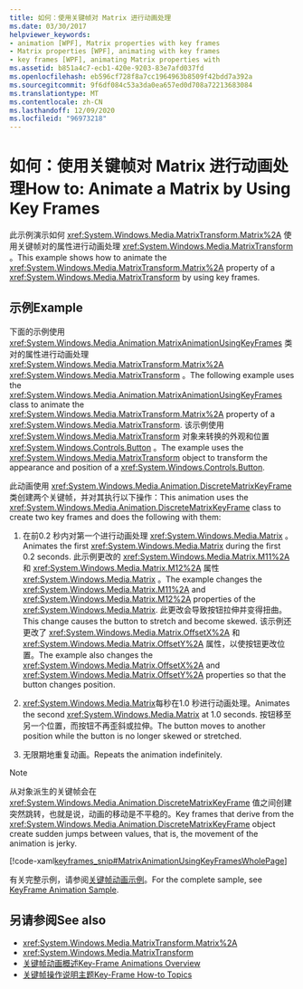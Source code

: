 ```yaml
---
title: 如何：使用关键帧对 Matrix 进行动画处理
ms.date: 03/30/2017
helpviewer_keywords:
- animation [WPF], Matrix properties with key frames
- Matrix properties [WPF], animating with key frames
- key frames [WPF], animating Matrix properties with
ms.assetid: b851a4c7-ecb1-420e-9203-83e7afd037fd
ms.openlocfilehash: eb596cf728f8a7cc1964963b8509f42bdd7a392a
ms.sourcegitcommit: 9f6df084c53a3da0ea657ed0d708a72213683084
ms.translationtype: MT
ms.contentlocale: zh-CN
ms.lasthandoff: 12/09/2020
ms.locfileid: "96973218"
---
```

# <a name="how-to-animate-a-matrix-by-using-key-frames"></a><span data-ttu-id="0752f-102">如何：使用关键帧对 Matrix 进行动画处理</span><span class="sxs-lookup"><span data-stu-id="0752f-102">How to: Animate a Matrix by Using Key Frames</span></span>
<span data-ttu-id="0752f-103">此示例演示如何 <xref:System.Windows.Media.MatrixTransform.Matrix%2A> 使用关键帧对的属性进行动画处理 <xref:System.Windows.Media.MatrixTransform> 。</span><span class="sxs-lookup"><span data-stu-id="0752f-103">This example shows how to animate the <xref:System.Windows.Media.MatrixTransform.Matrix%2A> property of a <xref:System.Windows.Media.MatrixTransform> by using key frames.</span></span>  
  
## <a name="example"></a><span data-ttu-id="0752f-104">示例</span><span class="sxs-lookup"><span data-stu-id="0752f-104">Example</span></span>  
 <span data-ttu-id="0752f-105">下面的示例使用 <xref:System.Windows.Media.Animation.MatrixAnimationUsingKeyFrames> 类对的属性进行动画处理 <xref:System.Windows.Media.MatrixTransform.Matrix%2A> <xref:System.Windows.Media.MatrixTransform> 。</span><span class="sxs-lookup"><span data-stu-id="0752f-105">The following example uses the <xref:System.Windows.Media.Animation.MatrixAnimationUsingKeyFrames> class to animate the <xref:System.Windows.Media.MatrixTransform.Matrix%2A> property of a <xref:System.Windows.Media.MatrixTransform>.</span></span> <span data-ttu-id="0752f-106">该示例使用 <xref:System.Windows.Media.MatrixTransform> 对象来转换的外观和位置 <xref:System.Windows.Controls.Button> 。</span><span class="sxs-lookup"><span data-stu-id="0752f-106">The example uses the <xref:System.Windows.Media.MatrixTransform> object to transform the appearance and position of a <xref:System.Windows.Controls.Button>.</span></span>  
  
 <span data-ttu-id="0752f-107">此动画使用 <xref:System.Windows.Media.Animation.DiscreteMatrixKeyFrame> 类创建两个关键帧，并对其执行以下操作：</span><span class="sxs-lookup"><span data-stu-id="0752f-107">This animation uses the <xref:System.Windows.Media.Animation.DiscreteMatrixKeyFrame> class to create two key frames and does the following with them:</span></span>  
  
1. <span data-ttu-id="0752f-108">在前0.2 秒内对第一个进行动画处理 <xref:System.Windows.Media.Matrix> 。</span><span class="sxs-lookup"><span data-stu-id="0752f-108">Animates the first <xref:System.Windows.Media.Matrix> during the first 0.2 seconds.</span></span> <span data-ttu-id="0752f-109">此示例更改的 <xref:System.Windows.Media.Matrix.M11%2A> 和 <xref:System.Windows.Media.Matrix.M12%2A> 属性 <xref:System.Windows.Media.Matrix> 。</span><span class="sxs-lookup"><span data-stu-id="0752f-109">The example changes the <xref:System.Windows.Media.Matrix.M11%2A> and <xref:System.Windows.Media.Matrix.M12%2A> properties of the <xref:System.Windows.Media.Matrix>.</span></span> <span data-ttu-id="0752f-110">此更改会导致按钮拉伸并变得扭曲。</span><span class="sxs-lookup"><span data-stu-id="0752f-110">This change causes the button to stretch and become skewed.</span></span> <span data-ttu-id="0752f-111">该示例还更改了 <xref:System.Windows.Media.Matrix.OffsetX%2A> 和 <xref:System.Windows.Media.Matrix.OffsetY%2A> 属性，以使按钮更改位置。</span><span class="sxs-lookup"><span data-stu-id="0752f-111">The example also changes the <xref:System.Windows.Media.Matrix.OffsetX%2A> and <xref:System.Windows.Media.Matrix.OffsetY%2A> properties so that the button changes position.</span></span>  
  
2. <span data-ttu-id="0752f-112"><xref:System.Windows.Media.Matrix>每秒在1.0 秒进行动画处理。</span><span class="sxs-lookup"><span data-stu-id="0752f-112">Animates the second <xref:System.Windows.Media.Matrix> at 1.0 seconds.</span></span> <span data-ttu-id="0752f-113">按钮移至另一个位置，而按钮不再歪斜或拉伸。</span><span class="sxs-lookup"><span data-stu-id="0752f-113">The button moves to another position while the button is no longer skewed or stretched.</span></span>  
  
3. <span data-ttu-id="0752f-114">无限期地重复动画。</span><span class="sxs-lookup"><span data-stu-id="0752f-114">Repeats the animation indefinitely.</span></span>  
  
> [!NOTE]
> <span data-ttu-id="0752f-115">从对象派生的关键帧会在 <xref:System.Windows.Media.Animation.DiscreteMatrixKeyFrame> 值之间创建突然跳转，也就是说，动画的移动是不平稳的。</span><span class="sxs-lookup"><span data-stu-id="0752f-115">Key frames that derive from the <xref:System.Windows.Media.Animation.DiscreteMatrixKeyFrame> object create sudden jumps between values, that is, the movement of the animation is jerky.</span></span>  
  
 [!code-xaml[keyframes_snip#MatrixAnimationUsingKeyFramesWholePage](~/samples/snippets/xaml/VS_Snippets_Wpf/keyframes_snip/XAML/MatrixAnimationUsingKeyFramesExample.xaml#matrixanimationusingkeyframeswholepage)]  
  
 <span data-ttu-id="0752f-116">有关完整示例，请参阅[关键帧动画示例](https://github.com/microsoft/WPF-Samples/tree/master/Animation/KeyFrameAnimation)。</span><span class="sxs-lookup"><span data-stu-id="0752f-116">For the complete sample, see [KeyFrame Animation Sample](https://github.com/microsoft/WPF-Samples/tree/master/Animation/KeyFrameAnimation).</span></span>  
  
## <a name="see-also"></a><span data-ttu-id="0752f-117">另请参阅</span><span class="sxs-lookup"><span data-stu-id="0752f-117">See also</span></span>

- <xref:System.Windows.Media.MatrixTransform.Matrix%2A>
- <xref:System.Windows.Media.MatrixTransform>
- [<span data-ttu-id="0752f-118">关键帧动画概述</span><span class="sxs-lookup"><span data-stu-id="0752f-118">Key-Frame Animations Overview</span></span>](key-frame-animations-overview.md)
- [<span data-ttu-id="0752f-119">关键帧操作说明主题</span><span class="sxs-lookup"><span data-stu-id="0752f-119">Key-Frame How-to Topics</span></span>](key-frame-animation-how-to-topics.md)
